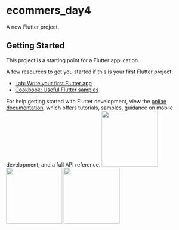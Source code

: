 # ecommers_day4

A new Flutter project.

## Getting Started

This project is a starting point for a Flutter application.

A few resources to get you started if this is your first Flutter project:

- [Lab: Write your first Flutter app](https://docs.flutter.dev/get-started/codelab)
- [Cookbook: Useful Flutter samples](https://docs.flutter.dev/cookbook)

For help getting started with Flutter development, view the
[online documentation](https://docs.flutter.dev/), which offers tutorials,
samples, guidance on mobile development, and a full API reference.
<img src="https://github.com/Aksharpatel06/ecommers_day4/assets/143181114/4893e163-ac1c-4970-8aa6-a2f1002f008d" width="150">
<img src="https://github.com/Aksharpatel06/ecommers_day4/assets/143181114/1635c3d6-1e3f-4de3-b8cf-436a74f6547e" width="150">
<img src="https://github.com/Aksharpatel06/ecommers_day4/assets/143181114/777c8d2f-d366-4884-899d-cb906b2e8219" width="150">

